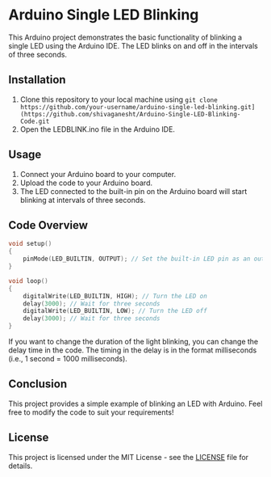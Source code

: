 # Arduino Single LED Blinking

This Arduino project demonstrates the basic functionality of blinking a single LED using the Arduino IDE. The LED blinks on and off in the intervals of three seconds.

## Installation

1. Clone this repository to your local machine using `git clone https://github.com/your-username/arduino-single-led-blinking.git](https://github.com/shivaganesht/Arduino-Single-LED-Blinking-Code.git`
2. Open the LEDBLINK.ino file in the Arduino IDE.

## Usage

1. Connect your Arduino board to your computer.
2. Upload the code to your Arduino board.
3. The LED connected to the built-in pin on the Arduino board will start blinking at intervals of three seconds.

## Code Overview

```cpp
void setup()
{
    pinMode(LED_BUILTIN, OUTPUT); // Set the built-in LED pin as an output
}

void loop()
{
    digitalWrite(LED_BUILTIN, HIGH); // Turn the LED on
    delay(3000); // Wait for three seconds
    digitalWrite(LED_BUILTIN, LOW); // Turn the LED off
    delay(3000); // Wait for three seconds
}
```

If you want to change the duration of the light blinking, you can change the delay time in the code. The timing in the delay is in the format milliseconds (i.e., 1 second = 1000 milliseconds).

## Conclusion

This project provides a simple example of blinking an LED with Arduino. Feel free to modify the code to suit your requirements!

## License

This project is licensed under the MIT License - see the [LICENSE](LICENSE) file for details.
